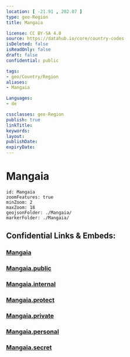 ```yaml
---
location: [ -21.91 , 202.07 ] 
type: geo-Region
title: Mangaia

license: CC BY-SA 4.0
source: https://datahub.io/core/country-codes
isDeleted: false
isReadOnly: false
draft: false
confidential: public

tags:
- geo/Country/Region
aliases:
- Mangaia

Languages:
- de

cssclasses: geo-Region
publish: true
linkTitle: 
keywords: 
layout: 
publishDate: 
expiryDate: 
---
```


# Mangaia

```leaflet
id: Mangaia
zoomFeatures: true 
minZoom: 2 
maxZoom: 18
geojsonFolder: ./Mangaia/
markerFolder: ./Mangaia/
```


## Confidential Links & Embeds: 

### [Mangaia](/_Standards/Earth/Continent/Oceania/Polynesia/Cook~Islands/Cook~Island-councils/Mangaia.md) 

### [Mangaia.public](/_public/Earth/Continent/Oceania/Polynesia/Cook~Islands/Cook~Island-councils/Mangaia.public.md) 

### [Mangaia.internal](/_internal/Earth/Continent/Oceania/Polynesia/Cook~Islands/Cook~Island-councils/Mangaia.internal.md) 

### [Mangaia.protect](/_protect/Earth/Continent/Oceania/Polynesia/Cook~Islands/Cook~Island-councils/Mangaia.protect.md) 

### [Mangaia.private](/_private/Earth/Continent/Oceania/Polynesia/Cook~Islands/Cook~Island-councils/Mangaia.private.md) 

### [Mangaia.personal](/_personal/Earth/Continent/Oceania/Polynesia/Cook~Islands/Cook~Island-councils/Mangaia.personal.md) 

### [Mangaia.secret](/_secret/Earth/Continent/Oceania/Polynesia/Cook~Islands/Cook~Island-councils/Mangaia.secret.md)

